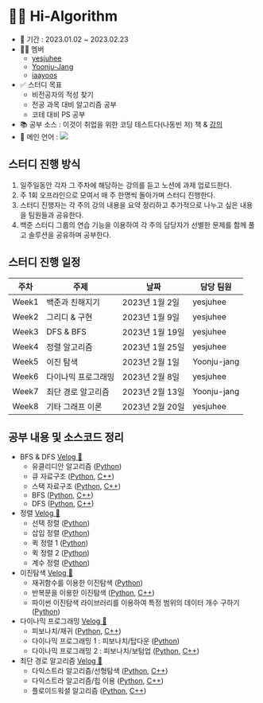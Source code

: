 # 🙋‍♀️ Hi-Algorithm

- 📅 기간 : 2023.01.02 ~ 2023.02.23
- 🙋‍♀️ 멤버
    - <a href="https://github.com/yesjuhee">yesjuhee</a>
    - <a href="https://github.com/Yoonju-Jang">Yoonju-Jang</a>
    - <a href="https://github.com/iaayoos">iaayoos</a>
- ✅ 스터디 목표
    - 비전공자의 적성 찾기
    - 전공 과목 대비 알고리즘 공부
    - 코테 대비 PS 공부
- 📚 공부 소스 : 이것이 취업을 위한 코딩 테스트다(나동빈 저) 책 & [강의](https://www.youtube.com/playlist?list=PLRx0vPvlEmdAghTr5mXQxGpHjWqSz0dgC)
- 🐍 메인 언어 : <img src="https://img.shields.io/badge/Python-3776AB?style=for-the-badge&logo=Python&logoColor=white">

## 스터디 진행 방식
<ol>
    <li>일주일동안 각자 그 주차에 해당하는 강의를 듣고 노션에 과제 업로드한다.</li>
    <li>주 1회 오프라인으로 모여서 매 주 한명씩 돌아가며 스터디 진행한다.</li>
    <li>스터디 진행자는 각 주의 강의 내용을 요약 정리하고 추가적으로 나누고 싶은 내용을 팀원들과 공유한다.</li>
    <li>백준 스터디 그룹의 연습 기능을 이용하여 각 주의 담당자가 선별한 문제를 함께 풀고 솔루션을 공유하며 공부한다.</li>
</ol>

## 스터디 진행 일정
| 주차 | 주제 | 날짜 | 담당 팀원 |
| --- | --- | --- | --- |
| Week1 | 백준과 친해지기 | 2023년 1월 2일 | yesjuhee |
| Week2 | 그리디 & 구현 | 2023년 1월 9일 | yesjuhee |
| Week3 | DFS & BFS | 2023년 1월 19일 | yesjuhee |
| Week4 | 정렬 알고리즘 | 2023년 1월 25일 | yesjuhee |
| Week5 | 이진 탐색 | 2023년 2월 1일 | Yoonju-jang |
| Week6 | 다이나믹 프로그래밍 | 2023년 2월 8일 | yesjuhee |
| Week7 | 최단 경로 알고리즘 | 2023년 2월 13일 | Yoonju-jang |
| Week8 | 기타 그래프 이론 | 2023년 2월 20일 | yesjuhee |

## 공부 내용 및 소스코드 정리
- BFS & DFS [Velog 🔗](https://velog.io/@yesjuhee/%EC%95%8C%EA%B3%A0%EB%A6%AC%EC%A6%98-DFS-BFS#%EA%B7%B8%EB%9E%98%ED%94%84-%ED%83%90%EC%83%89-%EC%95%8C%EA%B3%A0%EB%A6%AC%EC%A6%98--dfsbfs)
    - 유클리디안 알고리즘 ([Python](./week3/euclidian_algorithm.py))
    - 큐 자료구조 ([Python](./week3/queue_.py), [C++](./week3/queue_.cpp))
    - 스택 자료구조 ([Python](./week3/stack.py), [C++](./week3/stack.cpp))
    - BFS ([Python](https://github.com/yesjuhee/Hi-Algorithm/blob/main/week3/bfs.py), [C++](https://github.com/yesjuhee/Hi-Algorithm/blob/main/week3/bfs.cpp))
    - DFS ([Python](https://github.com/yesjuhee/Hi-Algorithm/blob/main/week3/dfs.py), [C++](https://github.com/yesjuhee/Hi-Algorithm/blob/main/week3/dfs.cpp))
- 정렬 [Velog 🔗](https://velog.io/@yesjuhee/%EC%95%8C%EA%B3%A0%EB%A6%AC%EC%A6%98-%EC%A0%95%EB%A0%AC-%EC%95%8C%EA%B3%A0%EB%A6%AC%EC%A6%98)
    - 선택 정렬 ([Python](./week4/selection_sort.py))
    - 삽입 정렬 ([Python](./week4/insertion_sort.py))
    - 퀵 정렬 1 ([Python](./week4/quick_sort1.py))
    - 퀵 정렬 2 ([Python](./week4/quick_sort2.py))
    - 계수 정렬 ([Python](./week4/count_sort.py))
- 이진탐색 [Velog 🔗](https://velog.io/@yesjuhee/%EC%95%8C%EA%B3%A0%EB%A6%AC%EC%A6%98-%EC%9D%B4%EC%A7%84-%ED%83%90%EC%83%89)
    - 재귀함수를 이용한 이진탐색 ([Python](./week5/binary_search_recurssion.py))
    - 반복문을 이용한 이진탐색 ([Python](./week5/binary_search_loop.py), [C++](./week5/binary_search.cpp))
    - 파이썬 이진탐색 라이브러리를 이용하여 특정 범위의 데이터 개수 구하기 ([Python](./week5/count_by_range.py))
- 다이나믹 프로그래밍 [Velog 🔗](https://velog.io/@yesjuhee/%EC%95%8C%EA%B3%A0%EB%A6%AC%EC%A6%98-%EB%8B%A4%EC%9D%B4%EB%82%98%EB%AF%B9-%ED%94%84%EB%A1%9C%EA%B7%B8%EB%9E%98%EB%B0%8D)
    - 피보나치/재귀 ([Python](./week6/fibonacci.py), [C++](./week6/fibonacci.cpp))
    - 다이나믹 프로그래밍 1 : 피보나치/탑다운 ([Python](./week6/fibonacci-topdown.py))
    - 다이나믹 프로그래밍 2 : 피보나치/보텀업 ([Python](./week6/fibonacci-bottomup.py), [C++](./week6/fibonacci-bottomup.cpp))
- 최단 경로 알고리즘 [Velog 🔗](https://velog.io/@yesjuhee/%EC%95%8C%EA%B3%A0%EB%A6%AC%EC%A6%98-%EC%B5%9C%EB%8B%A8-%EA%B2%BD%EB%A1%9C-%EC%95%8C%EA%B3%A0%EB%A6%AC%EC%A6%98)
    - 다익스트라 알고리즘/선형탐색 ([Python](./week7/dijkstra.py), [C++](./week7/dijkstra.cpp))
    - 다익스트라 알고리즘/힙 이용 ([Python](./week7/dijkstra_heap.py), [C++](./week7/dijkstra_heap.cpp))
    - 플로이드워셜 알고리즘 ([Python](./week7/floyd-warshall.py), [C++](./week7/floyd-warshall.cpp))

